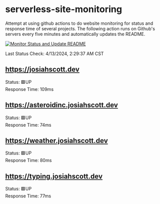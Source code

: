 # serverless-site-monitoring
Attempt at using github actions to do website monitoring for status and response time of several projects. The following action runs on Github's servers every five minutes and automatically updates the README.  

[![Monitor Status and Update README](https://github.com/JosiahSco/serverless-site-monitoring/actions/workflows/monitor.yaml/badge.svg)](https://github.com/JosiahSco/serverless-site-monitoring/actions/workflows/monitor.yaml)

Last Status Check: 4/13/2024, 2:29:37 AM CST

## https://josiahscott.dev
Status: 🟩UP  
Response Time: 109ms

## https://asteroidinc.josiahscott.dev
Status: 🟩UP  
Response Time: 74ms

## https://weather.josiahscott.dev
Status: 🟩UP  
Response Time: 80ms

## https://typing.josiahscott.dev
Status: 🟩UP  
Response Time: 77ms

